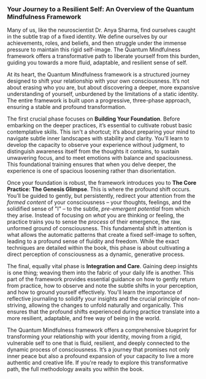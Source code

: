 ### **Your Journey to a Resilient Self: An Overview of the Quantum Mindfulness Framework**
Many of us, like the neuroscientist Dr. Anya Sharma, find ourselves caught in the subtle trap of a fixed identity. We define ourselves by our achievements, roles, and beliefs, and then struggle under the immense pressure to maintain this rigid self-image. The Quantum Mindfulness framework offers a transformative path to liberate yourself from this burden, guiding you towards a more fluid, adaptable, and resilient sense of self.

At its heart, the Quantum Mindfulness framework is a structured journey designed to shift your relationship with your own consciousness. It’s not about erasing who you are, but about discovering a deeper, more expansive understanding of yourself, unburdened by the limitations of a static identity. The entire framework is built upon a progressive, three-phase approach, ensuring a stable and profound transformation.

The first crucial phase focuses on **Building Your Foundation**. Before embarking on the deeper practices, it’s essential to cultivate robust basic contemplative skills. This isn't a shortcut; it’s about preparing your mind to navigate subtle inner landscapes with stability and clarity. You'll learn to develop the capacity to observe your experience without judgment, to distinguish awareness itself from the thoughts it contains, to sustain unwavering focus, and to meet emotions with balance and spaciousness. This foundational training ensures that when you delve deeper, the experience is one of spacious loosening rather than disorientation.

Once your foundation is robust, the framework introduces you to **The Core Practice: The Genesis Glimpse**. This is where the profound shift occurs. You’ll be guided to gently, but persistently, redirect your attention from the *formed content* of your consciousness – your thoughts, feelings, and the solidified sense of "I" – to the subtle, *pre-emergent potential* from which they arise. Instead of focusing on *what* you are thinking or feeling, the practice trains you to sense the *process* of their emergence, the raw, unformed ground of consciousness. This fundamental shift in attention is what allows the automatic patterns that create a fixed self-image to soften, leading to a profound sense of fluidity and freedom. While the exact techniques are detailed within the book, this phase is about cultivating a direct perception of consciousness as a dynamic, generative process.

The final, equally vital phase is **Integration and Care**. Gaining deep insights is one thing; weaving them into the fabric of your daily life is another. This part of the framework provides essential guidance on how to gently return from practice, how to observe and note the subtle shifts in your perception, and how to ground yourself effectively. You'll learn the importance of reflective journaling to solidify your insights and the crucial principle of non-striving, allowing the changes to unfold naturally and organically. This ensures that the profound shifts experienced during practice translate into a more resilient, adaptable, and free way of being in the world.

The Quantum Mindfulness framework offers a comprehensive blueprint for transforming your relationship with your identity, moving from a rigid, vulnerable self to one that is fluid, resilient, and deeply connected to the dynamic process of consciousness. It’s a journey that promises not only inner peace but also a profound expansion of your capacity to live a more authentic and creative life. If you're ready to explore this transformative path, the full methodology awaits you within the book.